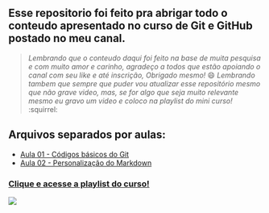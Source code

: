 ## Esse repositorio foi feito pra abrigar todo o conteudo apresentado no curso de Git e GitHub postado no meu canal.
> *Lembrando que o conteudo daqui foi feito na base de muita pesquisa e com muito amor e carinho, agradeço a todos que estão apoiando o canal com seu like e até inscrição, Obrigado mesmo!* :smile: 
> *Lembrando tambem que sempre que puder vou atualizar esse repositório mesmo que não grave video, mas, se for algo que seja muito relevante mesmo eu gravo um video e coloco na playlist do mini curso!* :squirrel:
## Arquivos separados por aulas:
 - [Aula 01 - Códigos básicos do Git](https://github.com/CalebeEvangelista/CursoDeGitHub/blob/main/Codigos%20das%20aulas/Codigos-aula-01.md) 
 - [Aula 02 - Personalização do Markdown](https://github.com/CalebeEvangelista/CursoDeGitHub/blob/main/Codigos%20das%20aulas/Codigos-aula-02.md)
### [Clique e acesse a playlist do curso!](https://www.youtube.com/playlist?list=PLBwyuonjf0zxFSRZWw9XVL08JOQoqYUBy)
 ![](https://i.imgur.com/qngJv3q.png)